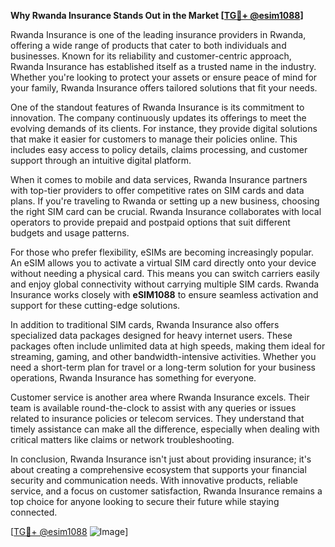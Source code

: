 **Why Rwanda Insurance Stands Out in the Market [[TG💪+ @esim1088](https://t.me/s/esim1088)]**

Rwanda Insurance is one of the leading insurance providers in Rwanda, offering a wide range of products that cater to both individuals and businesses. Known for its reliability and customer-centric approach, Rwanda Insurance has established itself as a trusted name in the industry. Whether you're looking to protect your assets or ensure peace of mind for your family, Rwanda Insurance offers tailored solutions that fit your needs.

One of the standout features of Rwanda Insurance is its commitment to innovation. The company continuously updates its offerings to meet the evolving demands of its clients. For instance, they provide digital solutions that make it easier for customers to manage their policies online. This includes easy access to policy details, claims processing, and customer support through an intuitive digital platform.

When it comes to mobile and data services, Rwanda Insurance partners with top-tier providers to offer competitive rates on SIM cards and data plans. If you're traveling to Rwanda or setting up a new business, choosing the right SIM card can be crucial. Rwanda Insurance collaborates with local operators to provide prepaid and postpaid options that suit different budgets and usage patterns.

For those who prefer flexibility, eSIMs are becoming increasingly popular. An eSIM allows you to activate a virtual SIM card directly onto your device without needing a physical card. This means you can switch carriers easily and enjoy global connectivity without carrying multiple SIM cards. Rwanda Insurance works closely with **eSIM1088** to ensure seamless activation and support for these cutting-edge solutions.

In addition to traditional SIM cards, Rwanda Insurance also offers specialized data packages designed for heavy internet users. These packages often include unlimited data at high speeds, making them ideal for streaming, gaming, and other bandwidth-intensive activities. Whether you need a short-term plan for travel or a long-term solution for your business operations, Rwanda Insurance has something for everyone.

Customer service is another area where Rwanda Insurance excels. Their team is available round-the-clock to assist with any queries or issues related to insurance policies or telecom services. They understand that timely assistance can make all the difference, especially when dealing with critical matters like claims or network troubleshooting.

In conclusion, Rwanda Insurance isn't just about providing insurance; it's about creating a comprehensive ecosystem that supports your financial security and communication needs. With innovative products, reliable service, and a focus on customer satisfaction, Rwanda Insurance remains a top choice for anyone looking to secure their future while staying connected.

[[TG💪+ @esim1088](https://t.me/s/esim1088) ![Image](https://i.postimg.cc/Y0z9fWf4/image.png)]